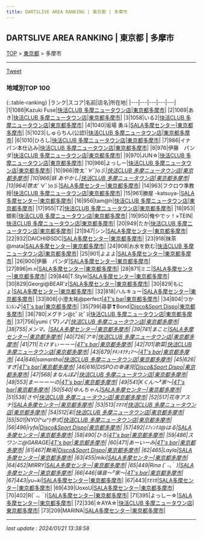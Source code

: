 ```yaml
---
title: DARTSLIVE AREA RANKING | 東京都 | 多摩市
---
```

## DARTSLIVE AREA RANKING | 東京都 | 多摩市

[TOP](/darts/rank/) > [東京都](/darts/rank/東京都/) > 多摩市

___

<a href="https://twitter.com/share?ref_src=twsrc%5Etfw" data-text="DARTSLIVE AREA RANKING | 東京都多摩市" class="twitter-share-button" data-via="DARTSLIVE" data-hashtags="DARTSLIVE" data-related="DARTSLIVE" data-show-count="false">Tweet</a>

### 地域別TOP 100

{:.table-ranking}
|ランク|スコア|名前|店名|所在地|
|---|---|---|---|---|
|1|1086|Kazuki Fuse|<a href="https://search.dartslive.com/jp/shop/6df17e94068f8df528032249b44395af">快活CLUB 多摩ニュータウン店</a>|<a href="/darts/rank/東京都/多摩市">東京都多摩市</a>|
|2|1069|あき|<a href="https://search.dartslive.com/jp/shop/6df17e94068f8df528032249b44395af">快活CLUB 多摩ニュータウン店</a>|<a href="/darts/rank/東京都/多摩市">東京都多摩市</a>|
|3|1058|いる2|<a href="https://search.dartslive.com/jp/shop/6df17e94068f8df528032249b44395af">快活CLUB 多摩ニュータウン店</a>|<a href="/darts/rank/東京都/多摩市">東京都多摩市</a>|
|4|1040|坂場 勇斗|<a href="https://search.dartslive.com/jp/shop/a3b2858d31418a2f0d9b047a20a7ba1e">SALA多摩センター</a>|<a href="/darts/rank/東京都/多摩市">東京都多摩市</a>|
|5|1023|しゅらちん(公認)|<a href="https://search.dartslive.com/jp/shop/6df17e94068f8df528032249b44395af">快活CLUB 多摩ニュータウン店</a>|<a href="/darts/rank/東京都/多摩市">東京都多摩市</a>|
|6|1010|ひろし|<a href="https://search.dartslive.com/jp/shop/6df17e94068f8df528032249b44395af">快活CLUB 多摩ニュータウン店</a>|<a href="/darts/rank/東京都/多摩市">東京都多摩市</a>|
|7|986|イナパン本仕込み|<a href="https://search.dartslive.com/jp/shop/6df17e94068f8df528032249b44395af">快活CLUB 多摩ニュータウン店</a>|<a href="/darts/rank/東京都/多摩市">東京都多摩市</a>|
|8|976|伊藤　パンダ|<a href="https://search.dartslive.com/jp/shop/6df17e94068f8df528032249b44395af">快活CLUB 多摩ニュータウン店</a>|<a href="/darts/rank/東京都/多摩市">東京都多摩市</a>|
|9|970|JUN☆|<a href="https://search.dartslive.com/jp/shop/6df17e94068f8df528032249b44395af">快活CLUB 多摩ニュータウン店</a>|<a href="/darts/rank/東京都/多摩市">東京都多摩市</a>|
|10|966|よっしー|<a href="https://search.dartslive.com/jp/shop/6df17e94068f8df528032249b44395af">快活CLUB 多摩ニュータウン店</a>|<a href="/darts/rank/東京都/多摩市">東京都多摩市</a>|
|10|966|啓太*ﾟ∀ﾟ)o彡|<a href="https://search.dartslive.com/jp/shop/6df17e94068f8df528032249b44395af">快活CLUB 多摩ニュータウン店</a>|<a href="/darts/rank/東京都/多摩市">東京都多摩市</a>|
|10|966|妖 あやかし|<a href="https://search.dartslive.com/jp/shop/6df17e94068f8df528032249b44395af">快活CLUB 多摩ニュータウン店</a>|<a href="/darts/rank/東京都/多摩市">東京都多摩市</a>|
|13|964|啓太*ﾟ∀ﾟ)o彡|<a href="https://search.dartslive.com/jp/shop/a3b2858d31418a2f0d9b047a20a7ba1e">SALA多摩センター</a>|<a href="/darts/rank/東京都/多摩市">東京都多摩市</a>|
|14|963|フクロウ準教授|<a href="https://search.dartslive.com/jp/shop/6df17e94068f8df528032249b44395af">快活CLUB 多摩ニュータウン店</a>|<a href="/darts/rank/東京都/多摩市">東京都多摩市</a>|
|15|961|勝屋 -katsuya-|<a href="https://search.dartslive.com/jp/shop/a3b2858d31418a2f0d9b047a20a7ba1e">SALA多摩センター</a>|<a href="/darts/rank/東京都/多摩市">東京都多摩市</a>|
|16|956|tam@h|<a href="https://search.dartslive.com/jp/shop/6df17e94068f8df528032249b44395af">快活CLUB 多摩ニュータウン店</a>|<a href="/darts/rank/東京都/多摩市">東京都多摩市</a>|
|17|955|TZ|<a href="https://search.dartslive.com/jp/shop/6df17e94068f8df528032249b44395af">快活CLUB 多摩ニュータウン店</a>|<a href="/darts/rank/東京都/多摩市">東京都多摩市</a>|
|18|953|銀影|<a href="https://search.dartslive.com/jp/shop/6df17e94068f8df528032249b44395af">快活CLUB 多摩ニュータウン店</a>|<a href="/darts/rank/東京都/多摩市">東京都多摩市</a>|
|19|950|俺やでッ！×TEIN|<a href="https://search.dartslive.com/jp/shop/6df17e94068f8df528032249b44395af">快活CLUB 多摩ニュータウン店</a>|<a href="/darts/rank/東京都/多摩市">東京都多摩市</a>|
|20|949|たか|<a href="https://search.dartslive.com/jp/shop/6df17e94068f8df528032249b44395af">快活CLUB 多摩ニュータウン店</a>|<a href="/darts/rank/東京都/多摩市">東京都多摩市</a>|
|21|947|シン|<a href="https://search.dartslive.com/jp/shop/a3b2858d31418a2f0d9b047a20a7ba1e">SALA多摩センター</a>|<a href="/darts/rank/東京都/多摩市">東京都多摩市</a>|
|22|932|DAICHI@SDC|<a href="https://search.dartslive.com/jp/shop/a3b2858d31418a2f0d9b047a20a7ba1e">SALA多摩センター</a>|<a href="/darts/rank/東京都/多摩市">東京都多摩市</a>|
|23|918|抹茶@mata|<a href="https://search.dartslive.com/jp/shop/a3b2858d31418a2f0d9b047a20a7ba1e">SALA多摩センター</a>|<a href="/darts/rank/東京都/多摩市">東京都多摩市</a>|
|24|908|お水を飲む|<a href="https://search.dartslive.com/jp/shop/6df17e94068f8df528032249b44395af">快活CLUB 多摩ニュータウン店</a>|<a href="/darts/rank/東京都/多摩市">東京都多摩市</a>|
|25|901|よよよ|<a href="https://search.dartslive.com/jp/shop/a3b2858d31418a2f0d9b047a20a7ba1e">SALA多摩センター</a>|<a href="/darts/rank/東京都/多摩市">東京都多摩市</a>|
|26|900|伊藤　パンダ|<a href="https://search.dartslive.com/jp/shop/a3b2858d31418a2f0d9b047a20a7ba1e">SALA多摩センター</a>|<a href="/darts/rank/東京都/多摩市">東京都多摩市</a>|
|27|896|m.n|<a href="https://search.dartslive.com/jp/shop/a3b2858d31418a2f0d9b047a20a7ba1e">SALA多摩センター</a>|<a href="/darts/rank/東京都/多摩市">東京都多摩市</a>|
|28|871|ミニ|<a href="https://search.dartslive.com/jp/shop/a3b2858d31418a2f0d9b047a20a7ba1e">SALA多摩センター</a>|<a href="/darts/rank/東京都/多摩市">東京都多摩市</a>|
|29|846|T.Style|<a href="https://search.dartslive.com/jp/shop/a3b2858d31418a2f0d9b047a20a7ba1e">SALA多摩センター</a>|<a href="/darts/rank/東京都/多摩市">東京都多摩市</a>|
|30|829|Georgi@BEAR&#x27;z|<a href="https://search.dartslive.com/jp/shop/a3b2858d31418a2f0d9b047a20a7ba1e">SALA多摩センター</a>|<a href="/darts/rank/東京都/多摩市">東京都多摩市</a>|
|30|829|もにょ|<a href="https://search.dartslive.com/jp/shop/a3b2858d31418a2f0d9b047a20a7ba1e">SALA多摩センター</a>|<a href="/darts/rank/東京都/多摩市">東京都多摩市</a>|
|32|818|ハルキュー|<a href="https://search.dartslive.com/jp/shop/a3b2858d31418a2f0d9b047a20a7ba1e">SALA多摩センター</a>|<a href="/darts/rank/東京都/多摩市">東京都多摩市</a>|
|33|808|小澄太祐@perfect|<a href="https://search.dartslive.com/jp/shop/3b2fd56b7e91641a0d9b047a20a7ba1e">4T's bar</a>|<a href="/darts/rank/東京都/多摩市">東京都多摩市</a>|
|34|804|つかﾙﾝﾙﾝ♪|<a href="https://search.dartslive.com/jp/shop/3b2fd56b7e91641a0d9b047a20a7ba1e">4T's bar</a>|<a href="/darts/rank/東京都/多摩市">東京都多摩市</a>|
|35|799|尋夢❣Bond|<a href="https://search.dartslive.com/jp/shop/a31d5de6a522de450d9b047a20a7ba1e">Disco&Sport Dispo</a>|<a href="/darts/rank/東京都/多摩市">東京都多摩市</a>|
|36|780|メグチン@ﾋﾟﾖﾋﾟﾖ|<a href="https://search.dartslive.com/jp/shop/6df17e94068f8df528032249b44395af">快活CLUB 多摩ニュータウン店</a>|<a href="/darts/rank/東京都/多摩市">東京都多摩市</a>|
|37|756|yumi (*´▽)ノ♪|<a href="https://search.dartslive.com/jp/shop/6df17e94068f8df528032249b44395af">快活CLUB 多摩ニュータウン店</a>|<a href="/darts/rank/東京都/多摩市">東京都多摩市</a>|
|38|755|メンマ。|<a href="https://search.dartslive.com/jp/shop/a3b2858d31418a2f0d9b047a20a7ba1e">SALA多摩センター</a>|<a href="/darts/rank/東京都/多摩市">東京都多摩市</a>|
|39|741|まこと|<a href="https://search.dartslive.com/jp/shop/a3b2858d31418a2f0d9b047a20a7ba1e">SALA多摩センター</a>|<a href="/darts/rank/東京都/多摩市">東京都多摩市</a>|
|40|726|アキ|<a href="https://search.dartslive.com/jp/shop/6df17e94068f8df528032249b44395af">快活CLUB 多摩ニュータウン店</a>|<a href="/darts/rank/東京都/多摩市">東京都多摩市</a>|
|41|711|たけすぃーーー|<a href="https://search.dartslive.com/jp/shop/3b2fd56b7e91641a0d9b047a20a7ba1e">4T's bar</a>|<a href="/darts/rank/東京都/多摩市">東京都多摩市</a>|
|42|701|歌菜|<a href="https://search.dartslive.com/jp/shop/6df17e94068f8df528032249b44395af">快活CLUB 多摩ニュータウン店</a>|<a href="/darts/rank/東京都/多摩市">東京都多摩市</a>|
|43|679|ﾁｷﾝｷｸﾁｭﾏ〜|<a href="https://search.dartslive.com/jp/shop/3b2fd56b7e91641a0d9b047a20a7ba1e">4T's bar</a>|<a href="/darts/rank/東京都/多摩市">東京都多摩市</a>|
|44|646|samantha|<a href="https://search.dartslive.com/jp/shop/6df17e94068f8df528032249b44395af">快活CLUB 多摩ニュータウン店</a>|<a href="/darts/rank/東京都/多摩市">東京都多摩市</a>|
|45|626|すぎ|<a href="https://search.dartslive.com/jp/shop/3b2fd56b7e91641a0d9b047a20a7ba1e">4T's bar</a>|<a href="/darts/rank/東京都/多摩市">東京都多摩市</a>|
|46|616|DISPOの幸運児|<a href="https://search.dartslive.com/jp/shop/a31d5de6a522de450d9b047a20a7ba1e">Disco&Sport Dispo</a>|<a href="/darts/rank/東京都/多摩市">東京都多摩市</a>|
|47|568|まなんぼ♪|<a href="https://search.dartslive.com/jp/shop/6df17e94068f8df528032249b44395af">快活CLUB 多摩ニュータウン店</a>|<a href="/darts/rank/東京都/多摩市">東京都多摩市</a>|
|48|553|まーーーーの|<a href="https://search.dartslive.com/jp/shop/3b2fd56b7e91641a0d9b047a20a7ba1e">4T's bar</a>|<a href="/darts/rank/東京都/多摩市">東京都多摩市</a>|
|49|541|Kくん～³家～|<a href="https://search.dartslive.com/jp/shop/3b2fd56b7e91641a0d9b047a20a7ba1e">4T's bar</a>|<a href="/darts/rank/東京都/多摩市">東京都多摩市</a>|
|50|540|ゆんちゃん|<a href="https://search.dartslive.com/jp/shop/a3b2858d31418a2f0d9b047a20a7ba1e">SALA多摩センター</a>|<a href="/darts/rank/東京都/多摩市">東京都多摩市</a>|
|51|538|さや|<a href="https://search.dartslive.com/jp/shop/6df17e94068f8df528032249b44395af">快活CLUB 多摩ニュータウン店</a>|<a href="/darts/rank/東京都/多摩市">東京都多摩市</a>|
|52|517|花寺アスナ|<a href="https://search.dartslive.com/jp/shop/a3b2858d31418a2f0d9b047a20a7ba1e">SALA多摩センター</a>|<a href="/darts/rank/東京都/多摩市">東京都多摩市</a>|
|53|513|ﾏｵﾏｵ|<a href="https://search.dartslive.com/jp/shop/6df17e94068f8df528032249b44395af">快活CLUB 多摩ニュータウン店</a>|<a href="/darts/rank/東京都/多摩市">東京都多摩市</a>|
|54|512|彩|<a href="https://search.dartslive.com/jp/shop/6df17e94068f8df528032249b44395af">快活CLUB 多摩ニュータウン店</a>|<a href="/darts/rank/東京都/多摩市">東京都多摩市</a>|
|55|501|NYO(*^ω^*)参式|<a href="https://search.dartslive.com/jp/shop/6df17e94068f8df528032249b44395af">快活CLUB 多摩ニュータウン店</a>|<a href="/darts/rank/東京都/多摩市">東京都多摩市</a>|
|56|496|ryfa|<a href="https://search.dartslive.com/jp/shop/a31d5de6a522de450d9b047a20a7ba1e">Disco&Sport Dispo</a>|<a href="/darts/rank/東京都/多摩市">東京都多摩市</a>|
|57|492|ｽﾌｨﾝｸｽ@はる|<a href="https://search.dartslive.com/jp/shop/a3b2858d31418a2f0d9b047a20a7ba1e">SALA多摩センター</a>|<a href="/darts/rank/東京都/多摩市">東京都多摩市</a>|
|58|490|ひろ|<a href="https://search.dartslive.com/jp/shop/3b2fd56b7e91641a0d9b047a20a7ba1e">4T's bar</a>|<a href="/darts/rank/東京都/多摩市">東京都多摩市</a>|
|59|486|スワンニ@GARAGE|<a href="https://search.dartslive.com/jp/shop/3b2fd56b7e91641a0d9b047a20a7ba1e">4T's bar</a>|<a href="/darts/rank/東京都/多摩市">東京都多摩市</a>|
|60|471|あーいーみ|<a href="https://search.dartslive.com/jp/shop/3b2fd56b7e91641a0d9b047a20a7ba1e">4T's bar</a>|<a href="/darts/rank/東京都/多摩市">東京都多摩市</a>|
|61|467|黝兎|<a href="https://search.dartslive.com/jp/shop/a31d5de6a522de450d9b047a20a7ba1e">Disco&Sport Dispo</a>|<a href="/darts/rank/東京都/多摩市">東京都多摩市</a>|
|62|465|Layla|<a href="https://search.dartslive.com/jp/shop/a3b2858d31418a2f0d9b047a20a7ba1e">SALA多摩センター</a>|<a href="/darts/rank/東京都/多摩市">東京都多摩市</a>|
|63|455|miki|<a href="https://search.dartslive.com/jp/shop/a3b2858d31418a2f0d9b047a20a7ba1e">SALA多摩センター</a>|<a href="/darts/rank/東京都/多摩市">東京都多摩市</a>|
|64|452|MIRRY|<a href="https://search.dartslive.com/jp/shop/a3b2858d31418a2f0d9b047a20a7ba1e">SALA多摩センター</a>|<a href="/darts/rank/東京都/多摩市">東京都多摩市</a>|
|65|449|Rina (*´﹃｀*)|<a href="https://search.dartslive.com/jp/shop/a3b2858d31418a2f0d9b047a20a7ba1e">SALA多摩センター</a>|<a href="/darts/rank/東京都/多摩市">東京都多摩市</a>|
|66|446|璃音〜³家〜|<a href="https://search.dartslive.com/jp/shop/3b2fd56b7e91641a0d9b047a20a7ba1e">4T's bar</a>|<a href="/darts/rank/東京都/多摩市">東京都多摩市</a>|
|67|443|yu~ki*|<a href="https://search.dartslive.com/jp/shop/a3b2858d31418a2f0d9b047a20a7ba1e">SALA多摩センター</a>|<a href="/darts/rank/東京都/多摩市">東京都多摩市</a>|
|67|443|ﾏｵﾏｵ|<a href="https://search.dartslive.com/jp/shop/a3b2858d31418a2f0d9b047a20a7ba1e">SALA多摩センター</a>|<a href="/darts/rank/東京都/多摩市">東京都多摩市</a>|
|69|439|UoxoU|<a href="https://search.dartslive.com/jp/shop/a3b2858d31418a2f0d9b047a20a7ba1e">SALA多摩センター</a>|<a href="/darts/rank/東京都/多摩市">東京都多摩市</a>|
|70|402|R(*´﹃｀*)|<a href="https://search.dartslive.com/jp/shop/a3b2858d31418a2f0d9b047a20a7ba1e">SALA多摩センター</a>|<a href="/darts/rank/東京都/多摩市">東京都多摩市</a>|
|71|395|よっしー☆|<a href="https://search.dartslive.com/jp/shop/a3b2858d31418a2f0d9b047a20a7ba1e">SALA多摩センター</a>|<a href="/darts/rank/東京都/多摩市">東京都多摩市</a>|
|72|336|☆AYA☆|<a href="https://search.dartslive.com/jp/shop/6df17e94068f8df528032249b44395af">快活CLUB 多摩ニュータウン店</a>|<a href="/darts/rank/東京都/多摩市">東京都多摩市</a>|
|73|209|MARINA|<a href="https://search.dartslive.com/jp/shop/a3b2858d31418a2f0d9b047a20a7ba1e">SALA多摩センター</a>|<a href="/darts/rank/東京都/多摩市">東京都多摩市</a>|



___

_last update : 2024/01/21 13:38:58_


<script src="https://cdnjs.cloudflare.com/ajax/libs/jquery/3.6.1/jquery.min.js" integrity="sha512-aVKKRRi/Q/YV+4mjoKBsE4x3H+BkegoM/em46NNlCqNTmUYADjBbeNefNxYV7giUp0VxICtqdrbqU7iVaeZNXA==" crossorigin="anonymous" referrerpolicy="no-referrer"></script>
<script src="https://cdnjs.cloudflare.com/ajax/libs/jquery.tablesorter/2.31.3/js/jquery.tablesorter.min.js" integrity="sha512-qzgd5cYSZcosqpzpn7zF2ZId8f/8CHmFKZ8j7mU4OUXTNRd5g+ZHBPsgKEwoqxCtdQvExE5LprwwPAgoicguNg==" crossorigin="anonymous" referrerpolicy="no-referrer"></script>
<link rel="stylesheet" href="https://cdnjs.cloudflare.com/ajax/libs/jquery.tablesorter/2.31.3/css/theme.default.min.css" integrity="sha512-wghhOJkjQX0Lh3NSWvNKeZ0ZpNn+SPVXX1Qyc9OCaogADktxrBiBdKGDoqVUOyhStvMBmJQ8ZdMHiR3wuEq8+w==" crossorigin="anonymous" referrerpolicy="no-referrer" />
<script>
$(function() {
    $(".table-ranking").tablesorter({sortList:[[0, 0]]});
});
</script>

<script async src="https://platform.twitter.com/widgets.js" charset="utf-8"></script>